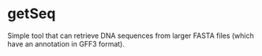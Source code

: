 # getSeq

Simple tool that can retrieve DNA sequences from larger FASTA files (which have an annotation in GFF3 format).
